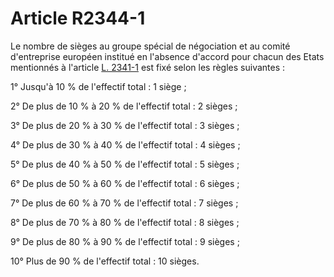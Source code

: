 # Article R2344-1

Le nombre de sièges au groupe spécial de négociation et au comité d'entreprise européen institué en l'absence d'accord pour chacun des Etats mentionnés à l'article [L. 2341-1][1] est fixé selon les règles suivantes : 

1° Jusqu'à 10 % de l'effectif total : 1 siège ; 

2° De plus de 10 % à 20 % de l'effectif total : 2 sièges ; 

3° De plus de 20 % à 30 % de l'effectif total : 3 sièges ; 

4° De plus de 30 % à 40 % de l'effectif total : 4 sièges ; 

5° De plus de 40 % à 50 % de l'effectif total : 5 sièges ; 

6° De plus de 50 % à 60 % de l'effectif total : 6 sièges ; 

7° De plus de 60 % à 70 % de l'effectif total : 7 sièges ; 

8° De plus de 70 % à 80 % de l'effectif total : 8 sièges ; 

9° De plus de 80 % à 90 % de l'effectif total : 9 sièges ; 

10° Plus de 90 % de l'effectif total : 10 sièges.

 [1]: /affichCodeArticle.do?cidTexte=LEGITEXT000006072050&idArticle=LEGIARTI000006902151&dateTexte=&categorieLien=cid